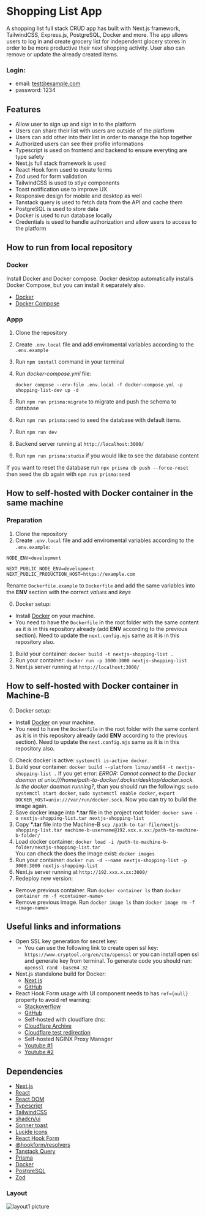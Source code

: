 # **Shopping List App**

A shopping list full stack CRUD app has built with Next.js framework, TailwindCSS, Express.js, PostgreSQL, Docker and more. The app allows users to log in and create grocery list for independent glocery stores in order to be more productive their next shopping activity. User also can remove or update the already created items.

### Login:

- email: test@example.com
- password: 1234

<!--### Demo video: [Link](https://github.com/ev0clu/shopping-list/blob/main/demo.mp4)-->

## Features

- Allow user to sign up and sign in to the platform
- Users can share their list with users are outside of the platform
- Users can add other into their list in order to manage the hop together
- Authorized users can see their profile informations
- Typescript is used on frontend and backend to ensure everyting are type safety
- Next.js full stack framework is used
- React Hook form used to create forms
- Zod used for form validation
- TailwindCSS is used to stlye components
- Toast notification use to improve UX
- Responsive design for mobile and desktop as well
- Tanstack query is used to fetch data from the API and cache them
- PostgreSQL is used to store data
- Docker is used to run database locally
- Credentials is used to handle authorization and allow users to access to the platform

## How to run from local repository

### Docker

Install Docker and Docker compose. Docker desktop automatically installs Docker Compose, but you can install it separately also.

- [Docker](https://docs.docker.com/desktop/)
- [Docker Compose](https://docs.docker.com/compose/install/)

### Appp

1. Clone the repository
2. Create `.env.local` file and add enviromental variables according to the `.env.example`
3. Run `npm install` command in your terminal
4. Run _docker-compose.yml_ file:

   ```
   docker compose --env-file .env.local -f docker-compose.yml -p shopping-list-dev up -d
   ```

5. Run `npm run prisma:migrate` to migrate and push the schema to database
6. Run `npm run prisma:seed` to seed the database with default items.
7. Run `npm run dev`
8. Backend server running at `http://localhost:3000/`
9. Run `npm run prisma:studio` if you would like to see the database content<br>

If you want to reset the database run `npx prisma db push --force-reset` then seed the db again with `npm run prisma:seed`

## How to self-hosted with Docker container in the same machine

### Preparation

1. Clone the repository
2. Create `.env.local` file and add enviromental variables according to the `.env.example`:

```env
NODE_ENV=development

NEXT_PUBLIC_NODE_ENV=development
NEXT_PUBLIC_PRODUCTION_HOST=https://example.com
```

Rename `Dockerfile.example` to `Dockerfile` and add the same variables into the **ENV** section with the correct _values_ and _keys_

0. Docker setup:

- Install [Docker](https://docs.docker.com/get-started/get-docker/) on your machine.
- You need to have the `Dockerfile` in the root folder with the same content as it is in this repository already (add **ENV** according to the previous section). Need to update the `next.config.mjs` same as it is in this repository also.

1. Build your container: `docker build -t nextjs-shopping-list .`
2. Run your container: `docker run -p 3000:3000 nextjs-shopping-list`
3. Next.js server running at `http://localhost:3000/`

## How to self-hosted with Docker container in Machine-B

0. Docker setup:

- Install [Docker](https://docs.docker.com/get-started/get-docker/) on your machine.
- You need to have the `Dockerfile` in the root folder with the same content as it is in this repository already (add **ENV** according to the previous section). Need to update the `next.config.mjs` same as it is in this repository also.

0. Check docker is active: `systemctl is-active docker`.
1. Build your container: `docker build --platform linux/amd64 -t nextjs-shopping-list .` If you get error: _ERROR: Cannot connect to the Docker daemon at unix:///home/path-to-docker/.docker/desktop/docker.sock. Is the docker daemon running?_, than you should run the followings: `sudo systemctl start docker`, `sudo systemctl enable docker`, `export DOCKER_HOST=unix:///var/run/docker.sock`. Now you can try to build the image again.
2. Save docker image into **\*.tar** file in the project root folder: `docker save -o nextjs-shopping-list.tar nextjs-shopping-list`
3. Copy **\*.tar** file into the Machine-B `scp /path-to-tar-file/nextjs-shopping-list.tar machine-b-username@192.xxx.x.xx:/path-to-machine-b-folder/`
4. Load docker container: `docker load -i /path-to-machine-b-folder/nextjs-shopping-list.tar`<br/>
   You can check the does the image exist: `docker images`
5. Run your container: `docker run -d --name nextjs-shopping-list -p 3000:3000 nextjs-shopping-list`<br/>
6. Next.js server running at `http://192.xxx.x.xx:3000/`
7. Redeploy new version:<br/>

- Remove previous container. Run `docker container ls` than `docker container rm -f <container-name>`
- Remove previous image. Run `docker image ls` than `docker image rm -f <image-name>`

## Useful links and informations

- Open SSL key generation for secret key:
  - You can use the following link to create open ssl key: `https://www.cryptool.org/en/cto/openssl` or you can install open ssl and generate key from terminal. To generate code you should run: `openssl rand -base64 32`
- Next.js standalone build for Docker:
  - [Next.js](https://nextjs.org/docs/app/api-reference/next-config-js/output#automatically-copying-traced-files)
  - [GitHub](https://github.com/vercel/next.js/tree/canary/examples/with-docker)
- React Hook Form usage with UI component needs to has `ref={null}` property to avoid ref warning:
  - [Stackoverflow](https://stackoverflow.com/questions/67877887/react-hook-form-v7-function-components-cannot-be-given-refs-attempts-to-access)
  - [GitHub](https://github.com/react-hook-form/react-hook-form/issues/3411)
  - Self-hosted with cloudflare dns:
  - [Cloudflare Archive](https://community.cloudflare.com/tdeprecated-redirect-www-example-com-to-example-com/78347)
  - [Cloudflare test redirection](https://community.cloudflare.com/t/redirect-to-non-www/596929)
  - Self-hosted NGINX Proxy Manager
  - [Youtube #1](https://www.youtube.com/watch?v=qlcVx-k-02E)
  - [Youtube #2](https://www.youtube.com/watch?v=GarMdDTAZJo)

## Dependencies

- [Next.js](https://nextjs.org/)
- [React](https://react.dev/)
- [React DOM](https://www.npmjs.com/package/react-dom)
- [Typescript](https://www.typescriptlang.org/)
- [TailwindCSS](https://tailwindcss.com/)
- [shadcn/ui](https://ui.shadcn.com/)
- [Sonner toast](https://sonner.emilkowal.ski/)
- [Lucide icons](https://lucide.dev/)
- [React Hook Form](https://react-hook-form.com/)
- [@hookform/resolvers](https://www.npmjs.com/package/@hookform/resolvers)
- [Tanstack Query](https://tanstack.com/query/latest)
- [Prisma](https://www.prisma.io/)
- [Docker](https://www.docker.com/)
- [PostgreSQL](https://www.postgresql.org/)
- [Zod](https://zod.dev/)

### Layout

![layout1 picture](https://github.com/ev0clu/shopping-list/blob/main/layout1.png?raw=true)
